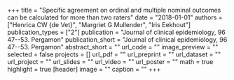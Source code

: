 +++
title = "Specific agreement on ordinal and multiple nominal outcomes can be calculated for more than two raters"
date = "2018-01-01"
authors = ["Henrica CW {de Vet}", "Margriet G Mullender", "Iris Eekhout"]
publication_types = ["2"]
publication = "Journal of clinical epidemiology, 96 47--53. Pergamon"
publication_short = "Journal of clinical epidemiology, 96 47--53. Pergamon"
abstract_short = ""
url_code = ""
image_preview = ""
selected = false
projects = []
url_pdf = ""
url_preprint = ""
url_dataset = ""
url_project = ""
url_slides = ""
url_video = ""
url_poster = ""
math = true
highlight = true
[header]
image = ""
caption = ""
+++
